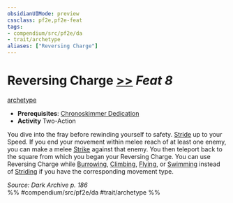 ```yaml
---
obsidianUIMode: preview
cssclass: pf2e,pf2e-feat
tags:
- compendium/src/pf2e/da
- trait/archetype
aliases: ["Reversing Charge"]
---
```

# Reversing Charge  [>>](../../Rules/core-rulebook/chapter-9-playing-the-game.md#Actions "Two-Action") *Feat 8*  
[archetype](../../Rules/traits/archetype.md)  

- **Prerequisites**: [Chronoskimmer Dedication](chronoskimmer-dedication-da.md)
- **Activity** Two-Action

You dive into the fray before rewinding yourself to safety. [Stride](../../Rules/actions/stride.md) up to your Speed. If you end your movement within melee reach of at least one enemy, you can make a melee [Strike](../../Rules/actions/strike.md) against that enemy. You then teleport back to the square from which you began your Reversing Charge. You can use Reversing Charge while [Burrowing](../../Rules/actions/burrow.md), [Climbing](../../Rules/actions/climb.md), [Flying](../../Rules/actions/fly.md), or [Swimming](../../Rules/actions/swim.md) instead of [Striding](../../Rules/actions/stride.md) if you have the corresponding movement type.

*Source: Dark Archive p. 186*  
%% #compendium/src/pf2e/da #trait/archetype %%